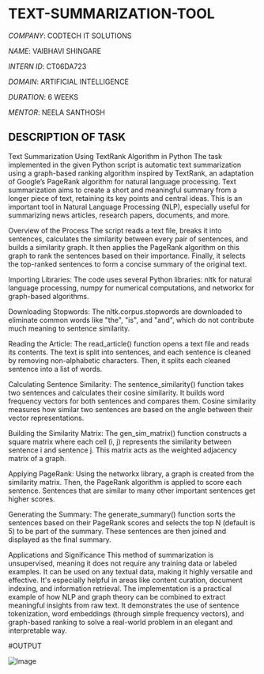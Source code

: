 # TEXT-SUMMARIZATION-TOOL

*COMPANY*: CODTECH IT SOLUTIONS

*NAME*: VAIBHAVI SHINGARE

*INTERN ID*: CT06DA723

*DOMAIN*: ARTIFICIAL INTELLIGENCE

*DURATION*: 6 WEEKS

*MENTOR*: NEELA SANTHOSH

## DESCRIPTION OF TASK
Text Summarization Using TextRank Algorithm in Python
The task implemented in the given Python script is automatic text summarization using a graph-based ranking algorithm inspired by TextRank, an adaptation of Google’s PageRank algorithm for natural language processing. Text summarization aims to create a short and meaningful summary from a longer piece of text, retaining its key points and central ideas. This is an important tool in Natural Language Processing (NLP), especially useful for summarizing news articles, research papers, documents, and more.

Overview of the Process
The script reads a text file, breaks it into sentences, calculates the similarity between every pair of sentences, and builds a similarity graph. It then applies the PageRank algorithm on this graph to rank the sentences based on their importance. Finally, it selects the top-ranked sentences to form a concise summary of the original text.

Importing Libraries:
The code uses several Python libraries: nltk for natural language processing, numpy for numerical computations, and networkx for graph-based algorithms.

Downloading Stopwords:
The nltk.corpus.stopwords are downloaded to eliminate common words like "the", "is", and "and", which do not contribute much meaning to sentence similarity.

Reading the Article:
The read_article() function opens a text file and reads its contents. The text is split into sentences, and each sentence is cleaned by removing non-alphabetic characters. Then, it splits each cleaned sentence into a list of words.

Calculating Sentence Similarity:
The sentence_similarity() function takes two sentences and calculates their cosine similarity. It builds word frequency vectors for both sentences and compares them. Cosine similarity measures how similar two sentences are based on the angle between their vector representations.

Building the Similarity Matrix:
The gen_sim_matrix() function constructs a square matrix where each cell (i, j) represents the similarity between sentence i and sentence j. This matrix acts as the weighted adjacency matrix of a graph.

Applying PageRank:
Using the networkx library, a graph is created from the similarity matrix. Then, the PageRank algorithm is applied to score each sentence. Sentences that are similar to many other important sentences get higher scores.

Generating the Summary:
The generate_summary() function sorts the sentences based on their PageRank scores and selects the top N (default is 5) to be part of the summary. These sentences are then joined and displayed as the final summary.

Applications and Significance
This method of summarization is unsupervised, meaning it does not require any training data or labeled examples. It can be used on any textual data, making it highly versatile and effective. It's especially helpful in areas like content curation, document indexing, and information retrieval. The implementation is a practical example of how NLP and graph theory can be combined to extract meaningful insights from raw text. It demonstrates the use of sentence tokenization, word embeddings (through simple frequency vectors), and graph-based ranking to solve a real-world problem in an elegant and interpretable way.

#OUTPUT

![Image](https://github.com/user-attachments/assets/369bc1af-5a8b-4bde-975a-1bf1107fbe1d)

